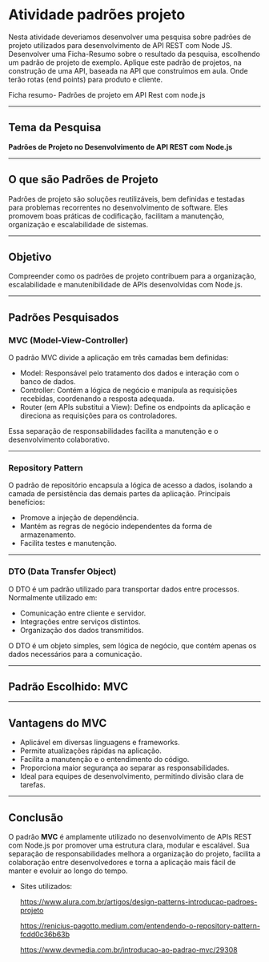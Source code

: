 # Atividade padrões projeto
Nesta atividade deveriamos desenvolver uma pesquisa sobre padrões de projeto utilizados para desenvolvimento de API REST com Node JS. Desenvolver uma Ficha-Resumo sobre o resultado da pesquisa, escolhendo um padrão de projeto de exemplo.
Aplique este padrão de projetos, na construção de uma API, baseada na API que construímos em aula. Onde terão rotas (end points) para produto e cliente.

Ficha resumo- Padrões de projeto em API Rest com node.js 

---

## Tema da Pesquisa

**Padrões de Projeto no Desenvolvimento de API REST com Node.js**

---

## O que são Padrões de Projeto

Padrões de projeto são soluções reutilizáveis, bem definidas e testadas para problemas recorrentes no desenvolvimento de software. Eles promovem boas práticas de codificação, facilitam a manutenção, organização e escalabilidade de sistemas.

---

## Objetivo

Compreender como os padrões de projeto contribuem para a organização, escalabilidade e manutenibilidade de APIs desenvolvidas com Node.js.

---

## Padrões Pesquisados

### MVC (Model-View-Controller)

O padrão MVC divide a aplicação em três camadas bem definidas:

* Model: Responsável pelo tratamento dos dados e interação com o banco de dados.
* Controller: Contém a lógica de negócio e manipula as requisições recebidas, coordenando a resposta adequada.
* Router (em APIs substitui a View): Define os endpoints da aplicação e direciona as requisições para os controladores.

Essa separação de responsabilidades facilita a manutenção e o desenvolvimento colaborativo.

---

### Repository Pattern

O padrão de repositório encapsula a lógica de acesso a dados, isolando a camada de persistência das demais partes da aplicação.
Principais benefícios:

* Promove a injeção de dependência.
* Mantém as regras de negócio independentes da forma de armazenamento.
* Facilita testes e manutenção.

---

### DTO (Data Transfer Object)

O DTO é um padrão utilizado para transportar dados entre processos. Normalmente utilizado em:

* Comunicação entre cliente e servidor.
* Integrações entre serviços distintos.
* Organização dos dados transmitidos.

O DTO é um objeto simples, sem lógica de negócio, que contém apenas os dados necessários para a comunicação.

---

## Padrão Escolhido: **MVC**

---

## Vantagens do MVC

* Aplicável em diversas linguagens e frameworks.
* Permite atualizações rápidas na aplicação.
* Facilita a manutenção e o entendimento do código.
* Proporciona maior segurança ao separar as responsabilidades.
* Ideal para equipes de desenvolvimento, permitindo divisão clara de tarefas.

---

## Conclusão

O padrão **MVC** é amplamente utilizado no desenvolvimento de APIs REST com Node.js por promover uma estrutura clara, modular e escalável. Sua separação de responsabilidades melhora a organização do projeto, facilita a colaboração entre desenvolvedores e torna a aplicação mais fácil de manter e evoluir ao longo do tempo.




* Sites utilizados:  

    https://www.alura.com.br/artigos/design-patterns-introducao-padroes-projeto 

    https://renicius-pagotto.medium.com/entendendo-o-repository-pattern-fcdd0c36b63b 

    https://www.devmedia.com.br/introducao-ao-padrao-mvc/29308 

